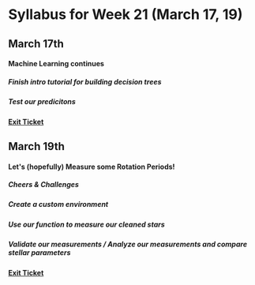 # Syllabus for Week 21 (March 17, 19)





## March 17th
#### Machine Learning continues
##### Finish intro tutorial for building decision trees
##### Test our predicitons
#### [Exit Ticket](https://docs.google.com/forms/d/e/1FAIpQLSfftMKYctEGVfuiOdgorBKmERJeUBgbRL4rlHf1-kWgpKU_Tg/viewform?usp=sf_link)


## March 19th
#### Let's (hopefully) Measure some Rotation Periods!
##### Cheers & Challenges
##### Create a custom environment
##### Use our function to measure our cleaned stars
##### Validate our measurements / Analyze our measurements and compare stellar parameters
#### [Exit Ticket](https://docs.google.com/forms/d/e/1FAIpQLSfftMKYctEGVfuiOdgorBKmERJeUBgbRL4rlHf1-kWgpKU_Tg/viewform?usp=sf_link)
